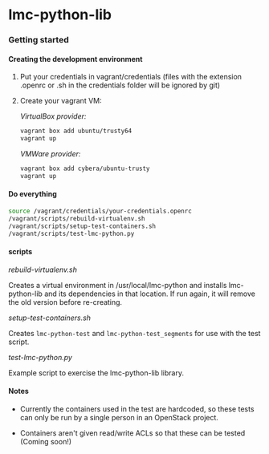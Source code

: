 lmc-python-lib
==============

### Getting started

#### Creating the development environment

1. Put your credentials in vagrant/credentials (files with the extension .openrc or .sh in the credentials folder will be ignored by git)

2. Create your vagrant VM:

	*VirtualBox provider:*

	```bash
	vagrant box add ubuntu/trusty64
	vagrant up
	```

	*VMWare provider:*

	```bash
	vagrant box add cybera/ubuntu-trusty
	vagrant up
	```

#### Do everything

```bash
source /vagrant/credentials/your-credentials.openrc
/vagrant/scripts/rebuild-virtualenv.sh
/vagrant/scripts/setup-test-containers.sh
/vagrant/scripts/test-lmc-python.py
```

#### scripts

*rebuild-virtualenv.sh*

Creates a virtual environment in /usr/local/lmc-python and installs lmc-python-lib and its dependencies in that location. If run again, it will remove the old version before re-creating.

*setup-test-containers.sh*

Creates `lmc-python-test` and `lmc-python-test_segments` for use with the test script.

*test-lmc-python.py*

Example script to exercise the lmc-python-lib library.

#### Notes

- Currently the containers used in the test are hardcoded, so these tests can only be run by a single person in an OpenStack project.

- Containers aren't given read/write ACLs so that these can be tested (Coming soon!)

